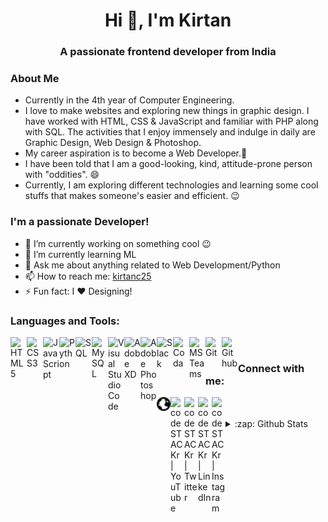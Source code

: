 
<h1 align="center">Hi 👋, I'm Kirtan</h1>
<h3 align="center">A passionate frontend developer from India</h3>

### About Me
- Currently in the 4th year of Computer Engineering.
- I love to make websites and exploring new things in graphic design. I have worked with HTML, CSS & JavaScript and familiar with PHP along with SQL. The activities that I enjoy immensely and indulge in daily are Graphic Design, Web Design & Photoshop.
- My career aspiration is to become a Web Developer.🤩
- I have been told that I am a good-looking, kind, attitude-prone person with "oddities". 😄
- Currently, I am exploring different technologies and learning some cool stuffs that makes someone's easier and efficient. 😉

### I'm a passionate Developer!
- 🔭 I’m currently working on something cool 😉
- 🌱 I’m currently learning ML
- 💬 Ask me about anything related to Web Development/Python
- 📫 How to reach me: [kirtanc25][twitter]
- ⚡ Fun fact: I ❤ Designing!

### Languages and Tools:
<img align="left" alt="HTML5" width="26px" src="https://simpleicons.org/icons/html5.svg" />
<img align="left" alt="CSS3" width="26px" src="https://simpleicons.org/icons/css.svg" />
<img align="left" alt="JavaScript" width="26px" src="https://simpleicons.org/icons/javascript.svg" />
<img align="left" alt="Python" width="26px" src="https://simpleicons.org/icons/python.svg" />
<img align="left" alt="SQL" width="26px" src="https://simpleicons.org/icons/sqlite.svg" />
<img align="left" alt="MySQL" width="26px" src="https://simpleicons.org/icons/mysql.svg" />
<img align="left" alt="Visual Studio Code" width="26px" src="https://simpleicons.org/icons/visualstudiocode.svg" />
<img align="left" alt="Adobe XD" width="26px" src="https://simpleicons.org/icons/adobexd.svg" />
<img align="left" alt="Adobe Photoshop" width="26px" src="https://simpleicons.org/icons/adobephotoshop.svg" />
<img align="left" alt="Slack" width="26px" src="https://simpleicons.org/icons/slack.svg" />
<img align="left" alt="Coda" width="26px" src="https://simpleicons.org/icons/coda.svg" />
<img align="left" alt="MS Teams" width="26px" src="https://simpleicons.org/icons/microsoftteams.svg" />
<img align="left" alt="Git" width="26px" src="https://simpleicons.org/icons/git.svg" />
<img align="left" alt="Github" width="26px" src="https://simpleicons.org/icons/github.svg" />

<br/>

### Connect with me:

[<img align="left" alt="codeSTACKr.com" width="22px" src="https://raw.githubusercontent.com/iconic/open-iconic/master/svg/globe.svg" />][website]
[<img align="left" alt="codeSTACKr | YouTube" width="22px" src="https://cdn.jsdelivr.net/npm/simple-icons@v3/icons/youtube.svg" />][youtube]
[<img align="left" alt="codeSTACKr | Twitter" width="22px" src="https://cdn.jsdelivr.net/npm/simple-icons@v3/icons/twitter.svg" />][twitter]
[<img align="left" alt="codeSTACKr | LinkedIn" width="22px" src="https://cdn.jsdelivr.net/npm/simple-icons@v3/icons/linkedin.svg" />][linkedin]
[<img align="left" alt="codeSTACKr | Instagram" width="22px" src="https://cdn.jsdelivr.net/npm/simple-icons@v3/icons/instagram.svg" />][instagram]

<br/>
<br/> 

<details>
  <summary>:zap: Github Stats</summary>

  <img align="left" alt="Kirtan's Github Stats" src="https://github-readme-stats.kirtanc25.vercel.app//api?username=kirtanc25&show_icons=true&hide_border=true" />

</details>


[website]: https://kirtanc25.github.io/
[twitter]: https://twitter.com/kirtanc25
[youtube]: https://www.youtube.com/channel/UChxxGHTa3H1kQJAZXS1BRmA
[instagram]: https://www.instagram.com/royalk2c/
[linkedin]: https://linkedin.com/in/kirtanc25



<!--
**kirtanc25/kirtanc25** is a ✨ _special_ ✨ repository because its `README.md` (this file) appears on your GitHub profile.

Here are some ideas to get you started:

- 🔭 I’m currently working on ...
- 🌱 I’m currently learning ...
- 👯 I’m looking to collaborate on ...
- 🤔 I’m looking for help with ...
- 💬 Ask me about ...
- 📫 How to reach me: ...
- 😄 Pronouns: ...
- ⚡ Fun fact: ...
-->
